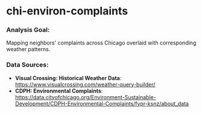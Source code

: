 # chi-environ-complaints

### Analysis Goal:
Mapping neighbors' complaints across Chicago overlaid with corresponding weather patterns. 

### Data Sources: 
- **Visual Crossing: Historical Weather Data**: https://www.visualcrossing.com/weather-query-builder/
- **CDPH: Environmental Complaints**: https://data.cityofchicago.org/Environment-Sustainable-Development/CDPH-Environmental-Complaints/fypr-ksnz/about_data

